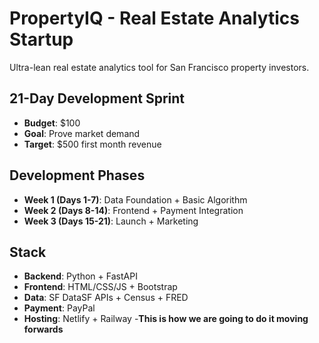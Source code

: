 # PropertyIQ - Real Estate Analytics Startup

Ultra-lean real estate analytics tool for San Francisco property investors.

## 21-Day Development Sprint
- **Budget**: $100
- **Goal**: Prove market demand
- **Target**: $500 first month revenue

## Development Phases
- **Week 1 (Days 1-7)**: Data Foundation + Basic Algorithm
- **Week 2 (Days 8-14)**: Frontend + Payment Integration  
- **Week 3 (Days 15-21)**: Launch + Marketing

## Stack
- **Backend**: Python + FastAPI
- **Frontend**: HTML/CSS/JS + Bootstrap
- **Data**: SF DataSF APIs + Census + FRED
- **Payment**: PayPal
- **Hosting**: Netlify + Railway
-**This is how we are going to do it moving forwards**
